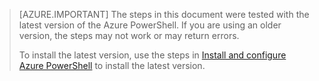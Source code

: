 > [AZURE.IMPORTANT] The steps in this document were tested with the latest version of the Azure PowerShell. If you are using an older version, the steps may not work or may return errors.
>
> To install the latest version, use the steps in [Install and configure Azure PowerShell](../powershell-install-configure.md) to install the latest version.